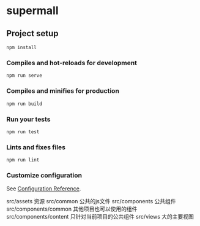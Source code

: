 # supermall

## Project setup
```
npm install
```

### Compiles and hot-reloads for development
```
npm run serve
```

### Compiles and minifies for production
```
npm run build
```

### Run your tests
```
npm run test
```

### Lints and fixes files
```
npm run lint
```

### Customize configuration
See [Configuration Reference](https://cli.vuejs.org/config/).

src/assets 资源
src/common 公共的js文件
src/components 公共组件
src/components/common 其他项目也可以使用的组件
src/components/content 只针对当前项目的公共组件
src/views  大的主要视图